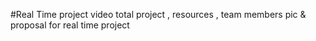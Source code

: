 #Real Time project 
video total project ,  resources  , team members pic & proposal for  real time project
